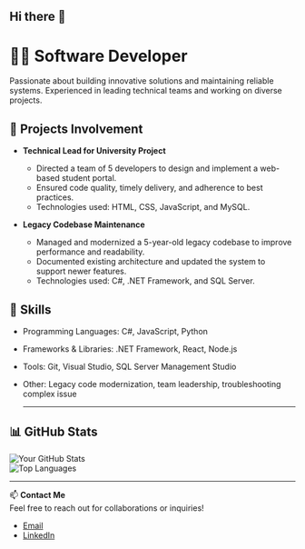 ## Hi there 👋
# 👨‍💻 Software Developer

Passionate about building innovative solutions and maintaining reliable systems. Experienced in leading technical teams and working on diverse projects.

## 💼 Projects Involvement
- **Technical Lead for University Project**  
  - Directed a team of 5 developers to design and implement a web-based student portal.  
  - Ensured code quality, timely delivery, and adherence to best practices.  
  - Technologies used: HTML, CSS, JavaScript, and MySQL.  

- **Legacy Codebase Maintenance**  
  - Managed and modernized a 5-year-old legacy codebase to improve performance and readability.  
  - Documented existing architecture and updated the system to support newer features.  
  - Technologies used: C#, .NET Framework, and SQL Server.  

## 🔧 Skills
- Programming Languages: C#, JavaScript, Python  
- Frameworks & Libraries: .NET Framework, React, Node.js  
- Tools: Git, Visual Studio, SQL Server Management Studio  
- Other: Legacy code modernization, team leadership, troubleshooting complex issue

  ---
## 📊 GitHub Stats

![Your GitHub Stats](https://github-readme-stats.vercel.app/api?username=YourGitHubUsername&show_icons=true&theme=radical)  
![Top Languages](https://github-readme-stats.vercel.app/api/top-langs/?username=YourGitHubUsername&layout=compact&theme=radical)  
  

---

📫 **Contact Me**  
Feel free to reach out for collaborations or inquiries!  
- [Email](mailto:fasihahzamri77@gmail.com)  
- [LinkedIn](https://www.linkedin.com/in/your-profile)  


